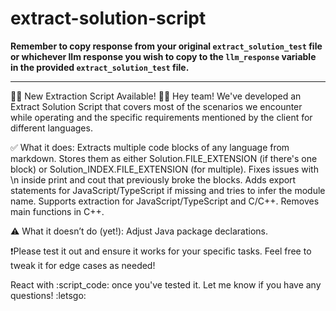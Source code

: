 # extract-solution-script
 
**Remember to copy response from your original `extract_solution_test` file or whichever llm response you wish to copy to the `llm_response` variable in the provided `extract_solution_test` file.**

--------------------------

:technologist: New Extraction Script Available! :technologist:
Hey team! We've developed an Extract Solution Script that covers most of the scenarios we encounter while operating and the specific requirements mentioned by the client for different languages.

:white_check_mark: What it does:
Extracts multiple code blocks of any language from markdown.
Stores them as either Solution.FILE_EXTENSION (if there's one block) or Solution_INDEX.FILE_EXTENSION (for multiple).
Fixes issues with \n inside print and cout that previously broke the blocks.
Adds export statements for JavaScript/TypeScript if missing and tries to infer the module name.
Supports extraction for JavaScript/TypeScript and C/C++.
Removes main functions in C++.

:warning: What it doesn’t do (yet!):
Adjust Java package declarations.

:exclamation:Please test it out and ensure it works for your specific tasks. Feel free to tweak it for edge cases as needed!

React with :script_code: once you've tested it. Let me know if you have any questions! :letsgo:

